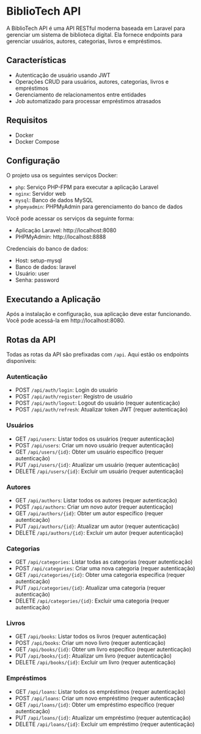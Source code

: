 # BiblioTech API

A BiblioTech API é uma API RESTful moderna baseada em Laravel para gerenciar um sistema de biblioteca digital. Ela fornece endpoints para gerenciar usuários, autores, categorias, livros e empréstimos.

## Características

- Autenticação de usuário usando JWT
- Operações CRUD para usuários, autores, categorias, livros e empréstimos
- Gerenciamento de relacionamentos entre entidades
- Job automatizado para processar empréstimos atrasados

## Requisitos

- Docker
- Docker Compose


## Configuração

O projeto usa os seguintes serviços Docker:

- `php`: Serviço PHP-FPM para executar a aplicação Laravel
- `nginx`: Servidor web
- `mysql`: Banco de dados MySQL
- `phpmyadmin`: PHPMyAdmin para gerenciamento do banco de dados

Você pode acessar os serviços da seguinte forma:

- Aplicação Laravel: http://localhost:8080
- PHPMyAdmin: http://localhost:8888

Credenciais do banco de dados:
- Host: setup-mysql
- Banco de dados: laravel
- Usuário: user
- Senha: password

## Executando a Aplicação

Após a instalação e configuração, sua aplicação deve estar funcionando. Você pode acessá-la em http://localhost:8080.


## Rotas da API

Todas as rotas da API são prefixadas com `/api`. Aqui estão os endpoints disponíveis:

### Autenticação
- POST `/api/auth/login`: Login do usuário
- POST `/api/auth/register`: Registro de usuário
- POST `/api/auth/logout`: Logout do usuário (requer autenticação)
- POST `/api/auth/refresh`: Atualizar token JWT (requer autenticação)

### Usuários
- GET `/api/users`: Listar todos os usuários (requer autenticação)
- POST `/api/users`: Criar um novo usuário (requer autenticação)
- GET `/api/users/{id}`: Obter um usuário específico (requer autenticação)
- PUT `/api/users/{id}`: Atualizar um usuário (requer autenticação)
- DELETE `/api/users/{id}`: Excluir um usuário (requer autenticação)

### Autores
- GET `/api/authors`: Listar todos os autores (requer autenticação)
- POST `/api/authors`: Criar um novo autor (requer autenticação)
- GET `/api/authors/{id}`: Obter um autor específico (requer autenticação)
- PUT `/api/authors/{id}`: Atualizar um autor (requer autenticação)
- DELETE `/api/authors/{id}`: Excluir um autor (requer autenticação)

### Categorias
- GET `/api/categories`: Listar todas as categorias (requer autenticação)
- POST `/api/categories`: Criar uma nova categoria (requer autenticação)
- GET `/api/categories/{id}`: Obter uma categoria específica (requer autenticação)
- PUT `/api/categories/{id}`: Atualizar uma categoria (requer autenticação)
- DELETE `/api/categories/{id}`: Excluir uma categoria (requer autenticação)

### Livros
- GET `/api/books`: Listar todos os livros (requer autenticação)
- POST `/api/books`: Criar um novo livro (requer autenticação)
- GET `/api/books/{id}`: Obter um livro específico (requer autenticação)
- PUT `/api/books/{id}`: Atualizar um livro (requer autenticação)
- DELETE `/api/books/{id}`: Excluir um livro (requer autenticação)

### Empréstimos
- GET `/api/loans`: Listar todos os empréstimos (requer autenticação)
- POST `/api/loans`: Criar um novo empréstimo (requer autenticação)
- GET `/api/loans/{id}`: Obter um empréstimo específico (requer autenticação)
- PUT `/api/loans/{id}`: Atualizar um empréstimo (requer autenticação)
- DELETE `/api/loans/{id}`: Excluir um empréstimo (requer autenticação)
